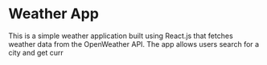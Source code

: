 # Weather App
This is a simple weather application built using React.js that fetches weather data from the OpenWeather API. The app allows users search for a city and get curr

